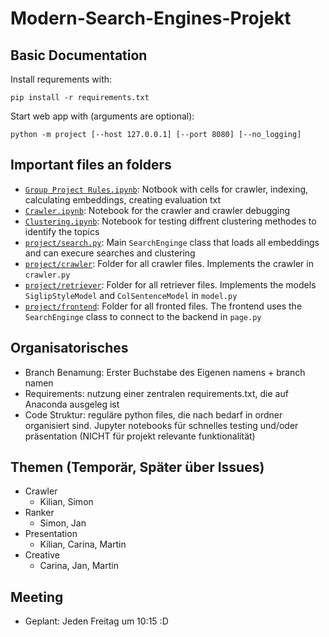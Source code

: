# Modern-Search-Engines-Projekt
## Basic Documentation

Install requrements with:
```
pip install -r requirements.txt
```

Start web app with (arguments are optional):

```
python -m project [--host 127.0.0.1] [--port 8080] [--no_logging]
```

## Important files an folders

- [`Group Project Rules.ipynb`](https://github.com/Cari1111/Modern-Search-Engines-Lecture/blob/main/Group%20Project%20Rules.ipynb): Notbook with cells for crawler, indexing, calculating embeddings, creating evaluation txt
- [`Crawler.ipynb`](https://github.com/Cari1111/Modern-Search-Engines-Lecture/blob/main/Crawler.ipynb): Notebook for the crawler and crawler debugging
- [`Clustering.ipynb`](https://github.com/Cari1111/Modern-Search-Engines-Lecture/blob/main/Clustering.ipynb): Notebook for testing diffrent clustering methodes to identify the topics
- [`project/search.py`](https://github.com/Cari1111/Modern-Search-Engines-Lecture/blob/main/project/search.py): Main `SearchEnginge` class that loads all embeddings and can execure searches and clustering
- [`project/crawler`](https://github.com/Cari1111/Modern-Search-Engines-Lecture/tree/main/project/crawler): Folder for all crawler files. Implements the crawler  in `crawler.py`
- [`project/retriever`](https://github.com/Cari1111/Modern-Search-Engines-Lecture/tree/main/project/retriever): Folder for all retriever files. Implements the models `SiglipStyleModel` and `ColSentenceModel` in `model.py`
- [`project/frontend`](https://github.com/Cari1111/Modern-Search-Engines-Lecture/tree/main/project/frontend): Folder for all fronted files. The frontend uses the `SearchEnginge` class to connect to the backend in `page.py`

## Organisatorisches
- Branch Benamung: Erster Buchstabe des Eigenen namens + branch namen
- Requirements: nutzung einer zentralen requirements.txt, die auf Anaconda ausgeleg ist
- Code Struktur: reguläre python files, die nach bedarf in ordner organisiert sind. Jupyter notebooks für schnelles testing und/oder präsentation (NICHT für projekt relevante funktionalität)
## Themen (Temporär, Später über Issues)
- Crawler
  - Kilian, Simon
- Ranker
  - Simon, Jan
- Presentation
  - Kilian, Carina, Martin
- Creative
  - Carina, Jan, Martin
## Meeting 
- Geplant: Jeden Freitag um 10:15 :D
